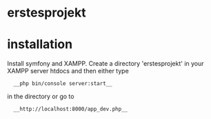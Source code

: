 erstesprojekt
=============

# installation

Install symfony and XAMPP. Create a directory 'erstesprojekt' in your XAMPP server htdocs and 
then either type 

      __php bin/console server:start__
      
in the directory or go to 

      __http://localhost:8000/app_dev.php__

